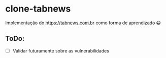 # clone-tabnews

Implementação do https://tabnews.com.br como forma de aprendizado 😀

## ToDo:

- [ ] Validar futuramente sobre as vulnerabilidades
